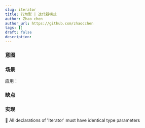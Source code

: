 ```yaml
---
slug: iterator
title: 行为型 | 迭代器模式
author: Zhao chen
author_url: https://github.com/zhaocchen
tags: []
draft: false
description: 
---
```



### 意图

### 场景

应用：

### 缺点

### 实现





📢 All declarations of 'Iterator' must have identical type parameters
